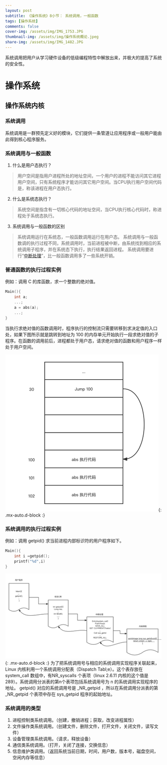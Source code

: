 ```yaml
---
layout: post
subtitle: 《操作系统》8小节： 系统调用，一般函数
tags: [操作系统]
comments: false
cover-img: /assets/img/IMG_1753.JPG
thumbnail-img: /assets/img/操作系统概论.jpeg
share-img: /assets/img/IMG_1482.JPG
---
```



系统调用把用户从学习硬件设备的低级编程特性中解放出来，并极大的提高了系统的安全性。

# 操作系统

##  操作系统内核

### 系统调用
系统调用是一群预先定义好的模块，它们提供一条管道让应用程序或一般用户能由此得到核心程序服务。

### 系统调用与一般函数
1. 什么是用户态执行？
> 用户空间是指用户进程所处的地址空间，一个用户的进程不能访问其它进程用户空间，只有系统程序才能访问其它用户空间。当CPU执行用户空间代码是，称该进程在用户态执行。
2. 什么是系统态执行？
> 系统空间是指含有一切核心代码的地址空间，当CPU执行核心代码时，称进程处于系统态执行。
3. 系统调用与一般函数的区别
> 系统调用运行在系统态，一般函数调用运行在用户态。
> 系统调用与一般函数调的执行过程不同，系统调用时，当前进程被中断，由系统找到相应的系统调用子程序，并在系统态下执行，执行结果返回进程。
> 系统调用要进行“[中断处理](/2022-07-15-Operating-System-系统内核)”，比一般函数调用多了一些系统开销。

### 普通函数的执行过程实例

例如：调用 C 的库函数，求一个整数的绝对值。

```cpp
Main(){
    int a;
    ...;
    a = abs(a);
    ...;
}
```
当执行求绝对值的函数调用时，程序执行的控制流只需要转移到求决定值的入口处，如果下图所示就是跳转到地址为 100 的内存单元开始执行一段求绝对值的子程序。在函数的调用前后，进程都处于用户态，请求绝对值的函数和用户程序一样处于用户空间。

![Image not found: /assets/img/操作系统-系统调用-一般函数.png](../assets/img/操作系统-系统调用-一般函数.png){: .mx-auto.d-block :}

### 系统调用的执行过程实例

例如：调用 getpid() 求当前进程内部标识符的用户程序如下。

```cpp
Main(){
    int i =getpid();
    printf("%d",i)
}
```
![操作系统-系统调用.png](../assets/img/操作系统-系统调用.png){: .mx-auto.d-block :}
为了把系统调用号与相应的系统调用实现程序关联起来，Linux 内核利用一个系统调用分配表（Dispatch Tabl;e）。这个表存放在 system_call 数组中，有NR_syscalls 个表项（linux 2.6.11 内核的这个值是 289）。系统调用分派表的第n个表项包括系统调用号为 n 的系统调用实现程序的地址。
getpid() 对应的系统调用号是 _NR_getpid ，所以在系统调用分派表的第  _NR_getpid 个表项中存在 sys_getpid 程序的起始地址。

### 系统调用的类型
1. 进程控制类系统调用。（创建，撤销进程；获取，改变进程属性） 
2. 文件操作类系统调用。（创建文件，删除文件，打开文件，关闭文件，读写文件）
3. 设备管理类系统调用。（请求，释放设备）
4. 通信类系统调用。（打开，关闭了连接，交换信息）
5. 信息维护类调用。（返回系统当前日期，时间，用户数，版本号，磁盘空间，空闲内存等信息）